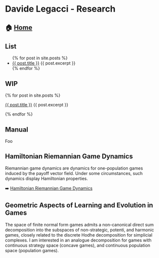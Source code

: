 # Davide Legacci - Research


## 🏠 [Home](https://davidelegacci.it/)

## List
<ul>
  {% for post in site.posts %}
    <li>
      <a href=".{{ post.url }}">{{ post.title }}</a>
      {{ post.excerpt }}
    </li>
  {% endfor %}
</ul>

## WIP

  {% for post in site.posts %}
  
  <a href=".{{ post.url }}">{{ post.title }}</a>
  {{ post.excerpt }}

  {% endfor %}


## Manual

Foo
## Hamiltonian Riemannian Game Dynamics
Riemannian game dynamics are dynamics for one-population games induced by the payoff vector field. Under some circumstances, such dynamics display Hamiltonian properties.

➡️ [Hamiltonian Riemannian Game Dynamics](./_posts/2024-01-17-hamiltonian-riemannian-dynamics.md)

## Geometric Aspects of Learning and Evolution in Games
The space of finite normal form games admits a non-canonical direct sum decomposition into the subspaces of non-strategic, potenti, and harmonic games, closely related to the discrete Hodhe decomposition for simplicial complexes. I am interested in an analogue decomposition for games with continuous strategy space (concave games), and continuous population space (population games).